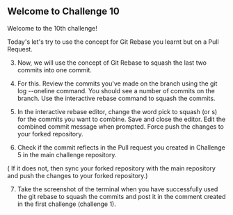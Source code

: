 ## Welcome to Challenge 10

Welcome to the 10th challenge! 

Today's let's try to use the concept for Git Rebase you learnt but on a Pull Request.


3. Now, we will use the concept of Git Rebase to squash the last two commits into one commit.

4. For this. Review the commits you've made on the branch using the git log --oneline command. You should see a number of commits on the branch. Use the interactive rebase command to squash the commits.

5. In the interactive rebase editor, change the word pick to squash (or s) for the commits you want to combine. Save and close the editor. Edit the combined commit message when prompted. Force push the changes to your forked repository.

6. Check if the commit reflects in the Pull request you created in Challenge 5 in the main challenge repository.

( If it does not, then sync your forked repository with the main repository and push the changes to your forked repository.)

7. Take the screenshot of the terminal when you have successfully used the git rebase to squash the commits and post it in the comment created in the first challenge (challenge 1).

